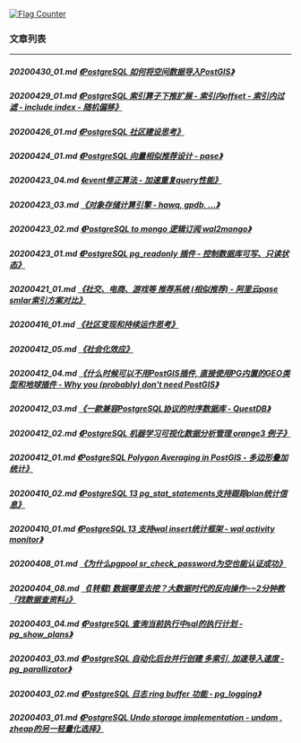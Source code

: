 <a rel="nofollow" href="http://info.flagcounter.com/h9V1"  ><img src="http://s03.flagcounter.com/count/h9V1/bg_FFFFFF/txt_000000/border_CCCCCC/columns_2/maxflags_12/viewers_0/labels_0/pageviews_0/flags_0/"  alt="Flag Counter"  border="0"  ></a>  
  
### 文章列表  
----  
##### 20200430_01.md   [《PostgreSQL 如何将空间数据导入PostGIS》](20200430_01.md)  
##### 20200429_01.md   [《PostgreSQL 索引算子下推扩展 - 索引内offset - 索引内过滤 - include index - 随机偏移》](20200429_01.md)  
##### 20200426_01.md   [《PostgreSQL 社区建设思考》](20200426_01.md)  
##### 20200424_01.md   [《PostgreSQL 向量相似推荐设计 - pase》](20200424_01.md)  
##### 20200423_04.md   [《event修正算法 - 加速重复query性能》](20200423_04.md)  
##### 20200423_03.md   [《对象存储计算引擎 - hawq, gpdb, ...》](20200423_03.md)  
##### 20200423_02.md   [《PostgreSQL to mongo 逻辑订阅 wal2mongo》](20200423_02.md)  
##### 20200423_01.md   [《PostgreSQL pg_readonly 插件 - 控制数据库可写、只读状态》](20200423_01.md)  
##### 20200421_01.md   [《社交、电商、游戏等 推荐系统 (相似推荐) - 阿里云pase smlar索引方案对比》](20200421_01.md)  
##### 20200416_01.md   [《社区变现和持续运作思考》](20200416_01.md)  
##### 20200412_05.md   [《社会化效应》](20200412_05.md)  
##### 20200412_04.md   [《什么时候可以不用PostGIS插件, 直接使用PG内置的GEO类型和地球插件 - Why you (probably) don't need PostGIS》](20200412_04.md)  
##### 20200412_03.md   [《一款兼容PostgreSQL协议的时序数据库 - QuestDB》](20200412_03.md)  
##### 20200412_02.md   [《PostgreSQL 机器学习可视化数据分析管理 orange3 例子》](20200412_02.md)  
##### 20200412_01.md   [《PostgreSQL Polygon Averaging in PostGIS - 多边形叠加统计》](20200412_01.md)  
##### 20200410_02.md   [《PostgreSQL 13 pg_stat_statements支持跟踪plan统计信息》](20200410_02.md)  
##### 20200410_01.md   [《PostgreSQL 13 支持wal insert统计框架 - wal activity monitor》](20200410_01.md)  
##### 20200408_01.md   [《为什么pgpool sr_check_password为空也能认证成功》](20200408_01.md)  
##### 20200404_08.md   [《[转载] 数据哪里去挖？大数据时代的反向操作~~2分钟教『找数据查资料』》](20200404_08.md)  
##### 20200403_04.md   [《PostgreSQL 查询当前执行中sql的执行计划 - pg_show_plans》](20200403_04.md)  
##### 20200403_03.md   [《PostgreSQL 自动化后台并行创建 多索引, 加速导入速度 - pg_parallizator》](20200403_03.md)  
##### 20200403_02.md   [《PostgreSQL 日志 ring buffer 功能 - pg_logging》](20200403_02.md)  
##### 20200403_01.md   [《PostgreSQL Undo storage implementation - undam , zheap的另一轻量化选择》](20200403_01.md)  
